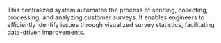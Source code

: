 This centralized system automates the process of sending, collecting, processing, and analyzing customer surveys. 
It enables engineers to efficiently identify issues through visualized survey statistics, facilitating data-driven improvements.
